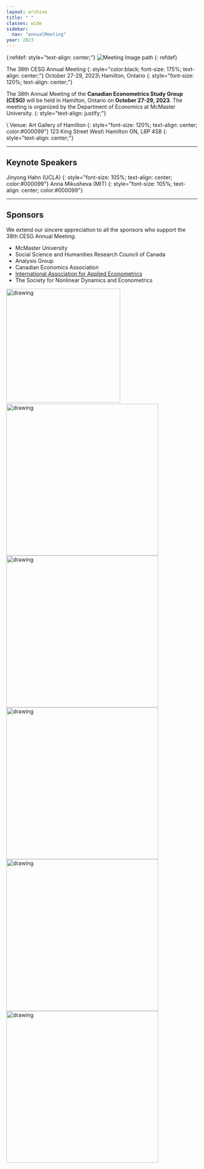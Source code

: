 ```yaml
---
layout: archive
title: " "
classes: wide
sidebar:
  nav: "annualMeeting"
year: 2023
---
```

{:refdef: style="text-align: center;"}
![Meeting Image path](/assets/images/{{page.year}}/annualMeeting.jpg)
{: refdef}


The 38th CESG Annual Meeting
{: style="color:black; font-size: 175%; text-align: center;"}
October 27-29, 2023\\
Hamilton, Ontario
{: style="font-size: 120%; text-align: center;"}

The 38th Annual Meeting of the **Canadian Econometrics Study Group (CESG)** will be held in Hamilton, Ontario on **October 27-29, 2023**. The meeting is organized by the Department of Economics at McMaster University.
{: style="text-align: justify;"}

\\
Venue: Art Gallery of Hamilton
{: style="font-size: 120%; text-align: center; color:#000099"}
123 King Street West\\
Hamilton ON, L8P 4S8
{: style="text-align: center;"}

---
## Keynote Speakers
Jinyong Hahn (UCLA)
{: style="font-size: 105%; text-align: center; color:#000099"}
Anna Mikusheva (MIT)
{: style="font-size: 105%; text-align: center; color:#000099"}


---
## Sponsors

We extend our sincere appreciation to all the sponsors who support the 38th CESG Annual Meeting. 
- McMaster University
- Social Science and Humanities Research Council of Canada
- Analysis Group
- Canadian Economics Association
- <a href="http://appliedeconometrics.org/" target="_blank">International Association for Applied Econometrics</a>
- The Society for Nonlinear Dynamics and Econometrics


<img src="/assets/images/{{page.year}}/mcmaster_re.png" alt="drawing" width="300"/>
&emsp;&emsp;&emsp;<img src="/assets/images/{{page.year}}/sshrc_re.png" alt="drawing" width="400"/>

<img src="/assets/images/{{page.year}}/analysis_group_new.jpg" alt="drawing" width="400"/>
<img src="/assets/images/{{page.year}}/cea_re.png" alt="drawing" width="400"/>

<img src="/assets/images/{{page.year}}/iaae_re.png" alt="drawing" width="400"/>
<img src="/assets/images/{{page.year}}/snde_re.png" alt="drawing" width="400"/>
